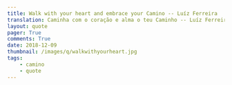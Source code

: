 ```yaml
---
title: Walk with your heart and embrace your Camino -- Luíz Ferreira
translation: Caminha com o coração e alma o teu Caminho -- Luíz Ferreira
layout: quote
pager: True
comments: True
date: 2018-12-09
thumbnail: /images/q/walkwithyourheart.jpg
tags:
    - camino
    - quote
---
```

